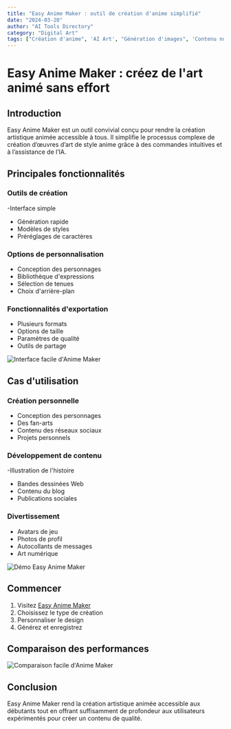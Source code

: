 ```yaml
---
title: "Easy Anime Maker : outil de création d'anime simplifié"
date: "2024-03-20"
author: "AI Tools Directory"
category: "Digital Art"
tags: ["Création d'anime", 'AI Art', "Génération d'images", 'Contenu numérique']
---
```

# Easy Anime Maker : créez de l'art animé sans effort

## Introduction

Easy Anime Maker est un outil convivial conçu pour rendre la création artistique animée accessible à tous. Il simplifie le processus complexe de création d’œuvres d’art de style anime grâce à des commandes intuitives et à l’assistance de l’IA.

## Principales fonctionnalités

### Outils de création
-Interface simple
- Génération rapide
- Modèles de styles
- Préréglages de caractères

### Options de personnalisation
- Conception des personnages
- Bibliothèque d'expressions
- Sélection de tenues
- Choix d'arrière-plan

### Fonctionnalités d'exportation
- Plusieurs formats
- Options de taille
- Paramètres de qualité
- Outils de partage

![Interface facile d'Anime Maker](/imgs/easy-anime-maker/interface.jpg)

## Cas d'utilisation

### Création personnelle
- Conception des personnages
- Des fan-arts
- Contenu des réseaux sociaux
- Projets personnels

### Développement de contenu
-Illustration de l'histoire
- Bandes dessinées Web
- Contenu du blog
- Publications sociales

### Divertissement
- Avatars de jeu
- Photos de profil
- Autocollants de messages
- Art numérique

![Démo Easy Anime Maker](/imgs/easy-anime-maker/demo.jpg)

## Commencer

1. Visitez [Easy Anime Maker](https://easy-anime-maker.com)
2. Choisissez le type de création
3. Personnaliser le design
4. Générez et enregistrez

## Comparaison des performances

![Comparaison facile d'Anime Maker](/imgs/easy-anime-maker/comparison.jpg)

## Conclusion

Easy Anime Maker rend la création artistique animée accessible aux débutants tout en offrant suffisamment de profondeur aux utilisateurs expérimentés pour créer un contenu de qualité.